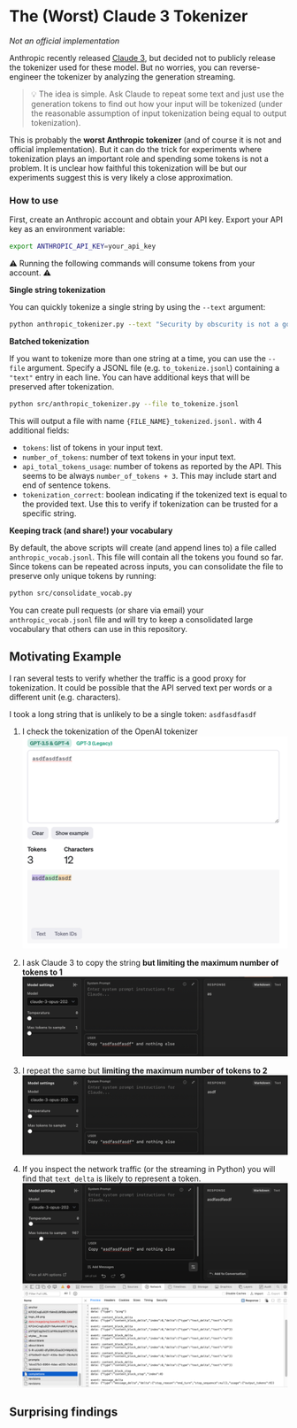 # The (Worst) Claude 3 Tokenizer

_Not an official implementation_

Anthropic recently released [Claude 3](https://www.anthropic.com/news/claude-3-family), but decided not to publicly release the tokenizer used for these model. But no worries, you can reverse-engineer the tokenizer by analyzing the generation streaming.

> 💡 The idea is simple. Ask Claude to repeat some text and just use the generation tokens to find out how your input will be tokenized (under the reasonable assumption of input tokenization being equal to output tokenization).

This is probably the **worst Anthropic tokenizer** (and of course it is not and official implementation). But it can do the trick for experiments where tokenization plays an important role and spending some tokens is not a problem. It is unclear how faithful this tokenization will be but our experiments suggest this is very likely a close approximation.

### How to use

First, create an Anthropic account and obtain your API key. Export your API key as an environment variable:

```bash
export ANTHROPIC_API_KEY=your_api_key
```

⚠️ Running the following commands will consume tokens from your account. ⚠️

**Single string tokenization**

You can quickly tokenize a single string by using the `--text` argument:

```bash
python anthropic_tokenizer.py --text "Security by obscurity is not a good idea."
```

**Batched tokenization**

If you want to tokenize more than one string at a time, you can use the `--file` argument. Specify a JSONL file (e.g. `to_tokenize.jsonl`) containing a `"text"` entry in each line. You can have additional keys that will be preserved after tokenization.

```bash
python src/anthropic_tokenizer.py --file to_tokenize.jsonl
```

This will output a file with name `{FILE_NAME}_tokenized.jsonl.` with 4 additional fields:
* `tokens`: list of tokens in your input text.
* `number_of_tokens`: number of text tokens in your input text.
* `api_total_tokens_usage`: number of tokens as reported by the API. This seems to be always `number_of_tokens + 3`. This may include start and end of sentence tokens.
* `tokenization_correct`: boolean indicating if the tokenized text is equal to the provided text. Use this to verify if tokenization can be trusted for a specific string.

**Keeping track (and share!) your vocabulary**

By default, the above scripts will create (and append lines to) a file called `anthropic_vocab.jsonl`. This file will contain all the tokens you found so far. Since tokens can be repeated across inputs, you can consolidate the file to preserve only unique tokens by running:

```bash
python src/consolidate_vocab.py
```

You can create pull requests (or share via email) your `anthropic_vocab.jsonl` file and will try to keep a consolidated large vocabulary that others can use in this repository.

## Motivating Example

I ran several tests to verify whether the traffic is a good proxy for tokenization. It could be possible that the API served text per words or a different unit (e.g. characters).

I took a long string that is unlikely to be a single token: `asdfasdfasdf`

1. I check the tokenization of the OpenAI tokenizer
![OpenAI tokenization for asdfasdfasdf](imgs/openai.png)

2. I ask Claude 3 to copy the string **but limiting the maximum number of tokens to 1**
![Claude 3 first token for asdfasdfasdf](imgs/1token.png)

3. I repeat the same but **limiting the maximum number of tokens to 2**
![Claude 3 first token for asdfasdfasdf](imgs/2tokens.png)

4. If you inspect the network traffic (or the streaming in Python) you will find that `text_delta` is likely to represent a token.
![Network traffic for asdfasdfasdf](imgs/traffic.png)


## Surprising findings
